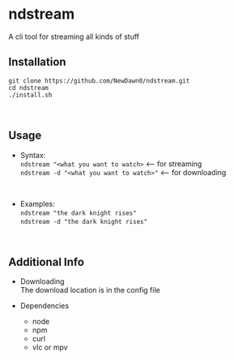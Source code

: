 # ndstream
A cli tool for streaming all kinds of stuff
 </br>

## Installation
```
git clone https://github.com/NewDawn0/ndstream.git
cd ndstream
./install.sh
```
</br>

## Usage
- Syntax:</br>
`ndstream "<what you want to watch>`       <-- for streaming </br>
`ndstream -d "<what you want to watch>"`   <-- for downloading </br>
</br>

- Examples: </br>
`ndstream "the dark knight rises"` </br>
`ndstream -d "the dark knight rises"` </br>
</br>
  
## Additional Info
- Downloading</br>
  The download location is in the config file

- Dependencies
  - node
  - npm
  - curl
  - vlc or mpv
